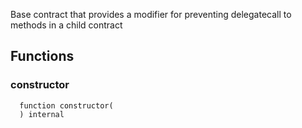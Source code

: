 Base contract that provides a modifier for preventing delegatecall to methods in a child contract


## Functions
### constructor
```solidity
  function constructor(
  ) internal
```




